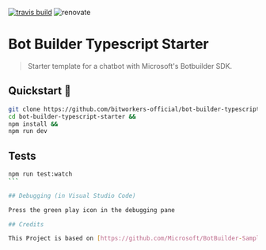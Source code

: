 [![travis build](https://img.shields.io/travis/com/bitworkers-official/bot-builder-typescript-starter.svg?style=flat-square)](https://travis-ci.com/bitworkers-official/bot-builder-typescript-starter) ![renovate](https://badges.renovateapi.com/github/bitworkers-official/bot-builder-typescript-starter)

# Bot Builder Typescript Starter

> Starter template for a chatbot with Microsoft's Botbuilder SDK.

## Quickstart 🚀

```bash
git clone https://github.com/bitworkers-official/bot-builder-typescript-starter &&
cd bot-builder-typescript-starter &&
npm install &&
npm run dev
```

## Tests

````bash
npm run test:watch
```

## Debugging (in Visual Studio Code)

Press the green play icon in the debugging pane

## Credits

This Project is based on [https://github.com/Microsoft/BotBuilder-Samples/tree/master/samples/javascript_nodejs/05.multi-turn-prompt](https://github.com/Microsoft/BotBuilder-Samples/tree/master/samples/javascript_nodejs/05.multi-turn-prompt)
````
